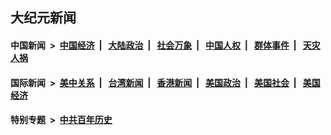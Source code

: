 ## 大纪元新闻

#### 中国新闻 &nbsp;>&nbsp; [中国经济](indexes/ncid283/README.md?09260045) &nbsp;| &nbsp; [大陆政治](indexes/ncid277/README.md?09260045) &nbsp;| &nbsp; [社会万象](indexes/ncid282/README.md?09260045) &nbsp;| &nbsp; [中国人权](indexes/ncid278/README.md?09260045) &nbsp;| &nbsp; [群体事件](indexes/ncid279/README.md?09260045) &nbsp;| &nbsp; [天灾人祸](indexes/ncid280/README.md?09260045)

#### 国际新闻 &nbsp;>&nbsp; [美中关系](indexes/nf1412576/README.md?09260045) &nbsp;| &nbsp; [台湾新闻](indexes/ncid1349361/README.md?09260045) &nbsp;| &nbsp; [香港新闻](indexes/ncid1349362/README.md?09260045) &nbsp;| &nbsp; [美国政治](indexes/ncid1078159/README.md?09260045) &nbsp;| &nbsp; [美国社会](indexes/ncid1078160/README.md?09260045) &nbsp;| &nbsp; [美国经济](indexes/ncid1078158/README.md?09260045)

#### 特别专题 &nbsp;>&nbsp; [中共百年历史](https://github.com/epoch-news/epoch-special/blob/master/README.md?09260045)  
